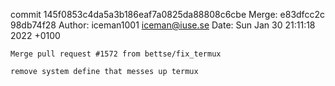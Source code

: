 commit 145f0853c4da5a3b186eaf7a0825da88808c6cbe
Merge: e83dfcc2c 98db74f28
Author: iceman1001 <iceman@iuse.se>
Date:   Sun Jan 30 21:11:18 2022 +0100

    Merge pull request #1572 from bettse/fix_termux
    
    remove system define that messes up termux

